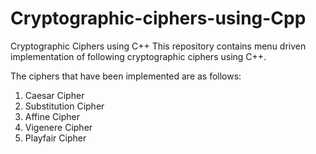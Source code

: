 # Cryptographic-ciphers-using-Cpp

Cryptographic Ciphers using C++
This repository contains menu driven implementation of following cryptographic ciphers using C++.

The ciphers that have been implemented are as follows:

1. Caesar Cipher
2. Substitution Cipher
3. Affine Cipher
4. Vigenere Cipher
5. Playfair Cipher
